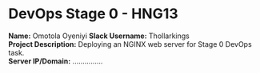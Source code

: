 # DevOps Stage 0 - HNG13

**Name:** Omotola Oyeniyi
**Slack Username:** Thollarkings  
**Project Description:** Deploying an NGINX web server for Stage 0 DevOps task.  
**Server IP/Domain:** ...............
